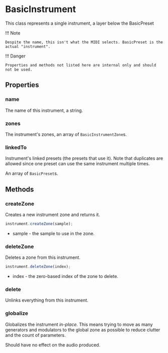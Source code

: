 # BasicInstrument

This class represents a single instrument, a layer below the BasicPreset

!!! Note

    Despite the name, this isn't what the MIDI selects. BasicPreset is the actual "instrument".
    
!!! Danger

    Properties and methods not listed here are internal only and should not be used.

## Properties

### name

The name of this instrument, a string.

### zones

The instrument's zones, an array of `BasicInstrumentZone`s.

### linkedTo

Instrument's linked presets (the presets that use it).
Note that duplicates are allowed since one preset can use the same instrument multiple times.

An array of `BasicPreset`s.

## Methods

### createZone

Creates a new instrument zone and returns it.

```ts
instrument.createZone(sample);
```

 - sample - the sample to use in the zone.

### deleteZone

Deletes a zone from this instrument.

```ts
instrument.deleteZone(index);
```

- index - the zero-based index of the zone to delete.

### delete

Unlinks everything from this instrument.


### globalize

Globalizes the instrument *in-place.*
This means trying to move as many generators and modulators 
to the global zone as possible to reduce clutter and the count of parameters.

Should have no effect on the audio produced.